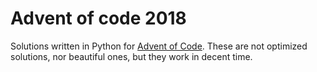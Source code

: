 # Advent of code 2018
Solutions written in Python for [Advent of Code](https://adventofcode.com/2018/ "AoC 2018"). 
These are not optimized solutions, nor beautiful ones, but they work in decent time.
